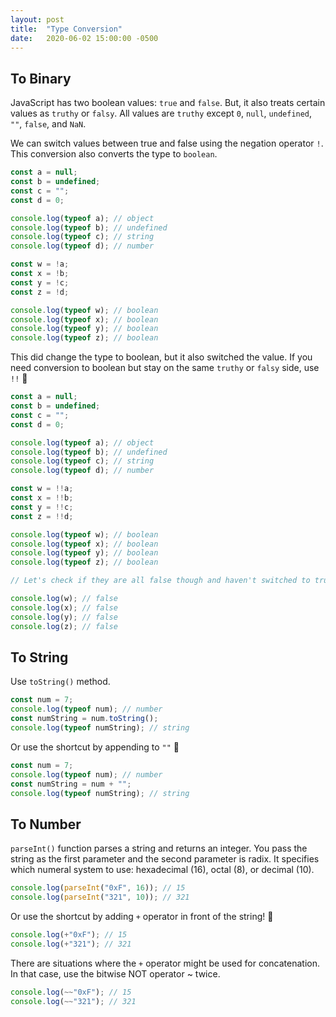 ```yaml
---
layout: post
title:  "Type Conversion"
date:   2020-06-02 15:00:00 -0500
---
```


## To Binary

JavaScript has two boolean values: `true` and `false`. But, it also treats certain values as `truthy` or `falsy`. All values are `truthy` except `0`, `null`, `undefined`, `""`, `false`, and `NaN`.

We can switch values between true and false using the negation operator `!`. This conversion also converts the type to `boolean`.

```javascript
const a = null;
const b = undefined;
const c = "";
const d = 0;

console.log(typeof a); // object
console.log(typeof b); // undefined
console.log(typeof c); // string
console.log(typeof d); // number

const w = !a;
const x = !b;
const y = !c;
const z = !d;

console.log(typeof w); // boolean
console.log(typeof x); // boolean
console.log(typeof y); // boolean
console.log(typeof z); // boolean
```

This did change the type to boolean, but it also switched the value. If you need conversion to boolean but stay on the same `truthy` or `falsy` side, use `!!` 🤯

```javascript
const a = null;
const b = undefined;
const c = "";
const d = 0;

console.log(typeof a); // object
console.log(typeof b); // undefined
console.log(typeof c); // string
console.log(typeof d); // number

const w = !!a;
const x = !!b;
const y = !!c;
const z = !!d;

console.log(typeof w); // boolean
console.log(typeof x); // boolean
console.log(typeof y); // boolean
console.log(typeof z); // boolean

// Let's check if they are all false though and haven't switched to true!

console.log(w); // false
console.log(x); // false
console.log(y); // false
console.log(z); // false
```

## To String

Use `toString()` method.

```javascript
const num = 7;
console.log(typeof num); // number
const numString = num.toString();
console.log(typeof numString); // string
```

Or use the shortcut by appending to `""` 🤯

```javascript
const num = 7;
console.log(typeof num); // number
const numString = num + "";
console.log(typeof numString); // string
```

## To Number

`parseInt()` function parses a string and returns an integer. You pass the string as the first parameter and the second parameter is radix. It specifies which numeral system to use: hexadecimal (16), octal (8), or decimal (10).

```javascript
console.log(parseInt("0xF", 16)); // 15
console.log(parseInt("321", 10)); // 321
```

Or use the shortcut by adding `+` operator in front of the string! 🤯

```javascript
console.log(+"0xF"); // 15
console.log(+"321"); // 321
```

There are situations where the `+` operator might be used for concatenation. In that case, use the bitwise NOT operator ~ twice.

```javascript
console.log(~~"0xF"); // 15
console.log(~~"321"); // 321
```
